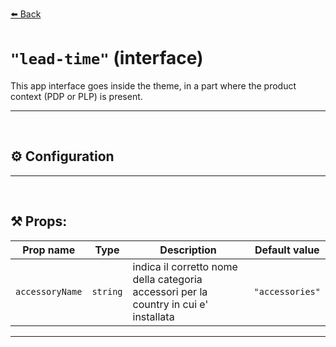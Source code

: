 [⬅️ Back](/doc-apps/ukccwhirlpool.lead-time@0.x)

# `"lead-time"` (interface)

This app interface goes inside the theme, in a part where the product context (PDP or PLP) is present.

---
<br>

## ⚙️ Configuration 

---
<br>

## ⚒️ Props:

| Prop name       | Type     | Description | Default value  | 
| ---------       | ----     | ----------- | -------------  |
| `accessoryName` | `string` | indica il  corretto nome della categoria accessori per la country in cui e' installata  | `"accessories"`|

---
